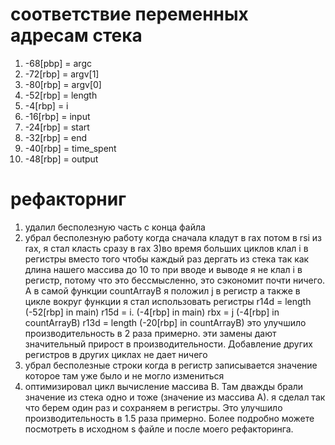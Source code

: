 # соответствие переменных адресам стека
1) -68[pbp] = argc
2) -72[rbp] = argv[1]
3) -80[rbp] = argv[0]
4) -52[rbp] = length
5) -4[rbp] = i
6) -16[rbp] = input
7) -24[rbp] = start
8) -32[rbp] = end
9) -40[rbp] = time_spent
10) -48[rbp] = output



# рефакторниг
1) удалил бесполезную часть с конца файла
2) убрал бесполезную работу когда сначала кладут в rax потом в rsi из rax, я стал класть сразу в rax
3)во время больших циклов клал i в регистры вместо того чтобы каждый раз дергать из стека
так как длина нашего массива до 10 то при вводе и выводе я не клал i в регистр, потому что это бессмысленно, это сэкономит почти ничего. А в самой функции countArrayB я положил j в регистр а также в цикле вокруг функции я стал использовать регистры 
r14d = length  (-52[rbp] in main)
r15d = i.       (-4[rbp] in main)
rbx = j         (-4[rbp] in countArrayB)
r13d = length   (-20[rbp] in countArrayB)
это улучшило производительность в 2 раза примерно.
эти замены дают значительный прирост в производительности. Добавление других регистров в других циклах не дает ничего
4) убрал бесполезные строки когда в регистр записывается значение которое там уже было и не могло измениться
5) оптимизировал цикл вычисление массива B. Там дважды брали значение из стека одно и тоже (значение из массива А). я сделал так что берем один раз и сохраняем в регистры. Это улучшило производительность в 1.5 раза примерно. Более подробно можете посмотреть в исходном s файле и после моего рефакторинга.
